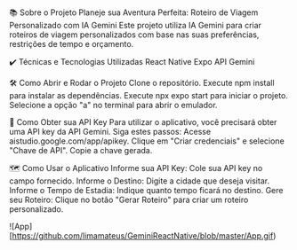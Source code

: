📚 Sobre o Projeto
Planeje sua Aventura Perfeita: Roteiro de Viagem Personalizado com IA Gemini
Este projeto utiliza IA Gemini para criar roteiros de viagem personalizados com base nas suas preferências, restrições de tempo e orçamento.

✔️ Técnicas e Tecnologias Utilizadas
React Native
Expo
API Gemini

🛠️ Como Abrir e Rodar o Projeto
Clone o repositório.
Execute npm install para instalar as dependências.
Execute npx expo start para iniciar o projeto.
Selecione a opção "a" no terminal para abrir o emulador.

🔑 Como Obter sua API Key
Para utilizar o aplicativo, você precisará obter uma API key da API Gemini. Siga estes passos:
Acesse aistudio.google.com/app/apikey.
Clique em "Criar credenciais" e selecione "Chave de API".
Copie a chave gerada.

🗺️ Como Usar o Aplicativo
Informe sua API Key: Cole sua API key no campo fornecido.
Informe o Destino: Digite a cidade que deseja visitar.
Informe o Tempo de Estadia: Indique quanto tempo ficará no destino.
Gere seu Roteiro: Clique no botão "Gerar Roteiro" para criar um roteiro personalizado.

![App][https://github.com/limamateus/GeminiReactNative/blob/master/App.gif)
